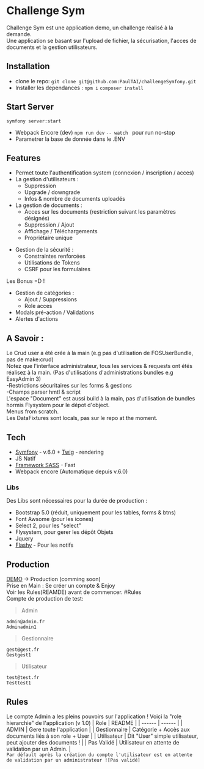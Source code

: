 # Challenge Sym

Challenge Sym est une application demo, un challenge réalisé à la demande.<br/>
Une application se basant sur l'upload de fichier, la sécurisation, l'acces de documents et la gestion utilisateurs.
## Installation
- clone le repo:
`git clone git@github.com:PaulTAI/challengeSymfony.git`
- Installer les dependances :
`npm i`
`composer install`

## Start Server
`symfony server:start`
* Webpack Encore (dev)
    `npm run dev`
    `-- watch ` pour run no-stop
* Parametrer la base de donnée dans le .ENV

## Features

- Permet toute l'authentification system (connexion / inscription / acces)
- La gestion d'utilisateurs :
    * Suppression
    * Upgrade / downgrade
    * Infos & nombre de documents uploadés
- La gestion de documents :
   * Acces sur les documents (restriction suivant les paramètres désignés)
   * Suppression / Ajout 
   * Affichage /  Téléchargements
   * Propriétaire unique
* Gestion de la sécurité :
    * Constraintes renforcées
    * Utilisations de Tokens
    * CSRF pour les formulaires

Les Bonus =D !
* Gestion de catégories :
    * Ajout / Suppressions
    * Role acces
* Modals pré-action / Validations
* Alertes d'actions

## A Savoir :
Le Crud user a été crée à la main (e.g pas d'utilisation de FOSUserBundle, pas de make:crud)<br/>
Notez que l'interface administrateur, tous les services & requests ont étés réalisez à la main. (Pas d'utilisations d'administrations bundles e.g EasyAdmin 3)<br/>
-Restrictions sécuritaires sur les forms & gestions<br/>
-Champs parser hmtl & script<br/>
L'espace "Document" est aussi build à la main, pas d'utilisation de bundles hormis Flysystem pour le dépot d'object.<br/>
Menus from scratch.<br/>
Les DataFixtures sont locals, pas sur le repo at the moment.


## Tech
- [Symfony] - v.6.0 + [Twig] - rendering
- JS Natif
- [Framework SASS] - Fast
- Webpack encore (Automatique depuis v.6.0)

### Libs
Des Libs sont nécessaires pour la durée de production :
* Bootstrap 5.0 (réduit, uniquement pour les tables, forms & btns)
* Font Awsome (pour les icones)
* Select 2, pour les "select"
* Flysystem, pour gerer les dépôt Objets
* Jquery
* [Flashy] - Pour les notifs

## Production
[DEMO] -> Production (comming soon)<br/>
Prise en Main : Se créer un compte & Enjoy<br/>
<t color="red">Voir les Rules(REAMDE) avant de commencer. #Rules</t><br/>
Compte de production de test:
>Admin
```
admin@admin.fr
Adminadmin1
```
>Gestionnaire
```
gest@gest.fr
Gestgest1
```
>Utilisateur
```
test@test.fr
Testtest1
```


## Rules

Le compte Admin a les pleins pouvoirs sur l'application !
Voici la "role hierarchie" de l'application (v 1.0)
| Role | README |
| ------ | ------ |
| ADMIN | Gere toute l'application |
| Gestionnaire | Catégorie + Accès aux documents liés à son role + User |
| Utilisateur | Dit "User" simple utilisateur, peut ajouter des documents ! |
| Pas Validé | Utilisateur en attente de validation par un Admin. |
<br/>
`Par défault après la création du compte l'utilisateur est en attente de validation par un administrateur ![Pas validé]`



[//]: # (These are reference links used in the body of this note and get stripped out when the markdown processor does its job. There is no need to format nicely because it shouldn't be seen. Thanks SO - http://stackoverflow.com/questions/4823468/store-comments-in-markdown-syntax)

   [Symfony]: <https://symfony.com/>
   [Framework SASS]: <https://sass-lang.com/>
   [Twig]: <https://twig.symfony.com/>
   [flashy]: <https://github.com/mercuryseries/flashy-bundle>
   [DEMO]: <#>